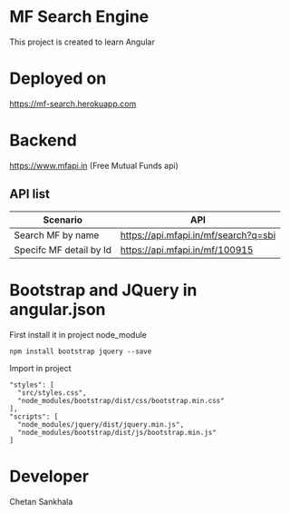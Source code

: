 # MF Search Engine
This project is created to learn Angular

# Deployed on
https://mf-search.herokuapp.com

# Backend 
https://www.mfapi.in (Free Mutual Funds api)

## API list
Scenario|API
--|--
Search MF by name | https://api.mfapi.in/mf/search?q=sbi
Specifc MF detail by Id | https://api.mfapi.in/mf/100915


# Bootstrap and JQuery in angular.json

First install it in project node_module
``` 
npm install bootstrap jquery --save
```

Import in project
```
"styles": [
  "src/styles.css",
  "node_modules/bootstrap/dist/css/bootstrap.min.css"
],
"scripts": [
  "node_modules/jquery/dist/jquery.min.js",
  "node_modules/bootstrap/dist/js/bootstrap.min.js"
]
```

# Developer
Chetan Sankhala

